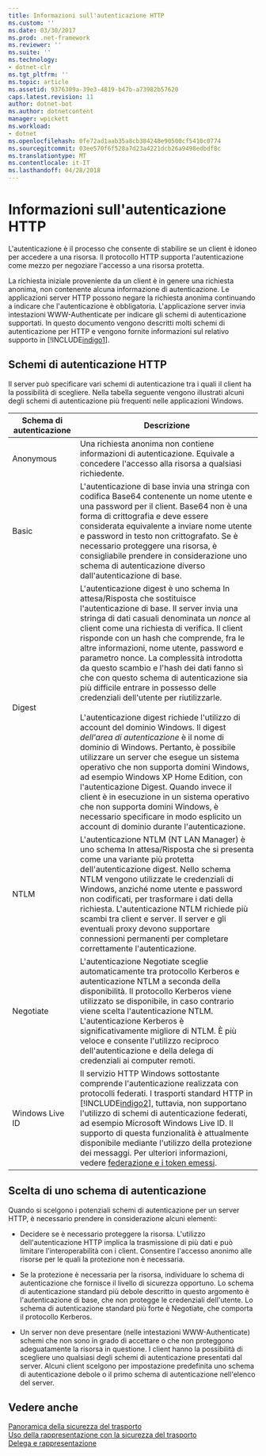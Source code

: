 ```yaml
---
title: Informazioni sull'autenticazione HTTP
ms.custom: ''
ms.date: 03/30/2017
ms.prod: .net-framework
ms.reviewer: ''
ms.suite: ''
ms.technology:
- dotnet-clr
ms.tgt_pltfrm: ''
ms.topic: article
ms.assetid: 9376309a-39e3-4819-b47b-a73982b57620
caps.latest.revision: 11
author: dotnet-bot
ms.author: dotnetcontent
manager: wpickett
ms.workload:
- dotnet
ms.openlocfilehash: 0fe72ad1aab35a8cb384248e90500cf5410c0774
ms.sourcegitcommit: 03ee570f6f528a7d23a4221dcb26a9498edbdf8c
ms.translationtype: MT
ms.contentlocale: it-IT
ms.lasthandoff: 04/28/2018
---
```

# <a name="understanding-http-authentication"></a>Informazioni sull'autenticazione HTTP
L'autenticazione è il processo che consente di stabilire se un client è idoneo per accedere a una risorsa. Il protocollo HTTP supporta l'autenticazione come mezzo per negoziare l'accesso a una risorsa protetta.  
  
 La richiesta iniziale proveniente da un client è in genere una richiesta anonima, non contenente alcuna informazione di autenticazione. Le applicazioni server HTTP possono negare la richiesta anonima continuando a indicare che l'autenticazione è obbligatoria. L'applicazione server invia intestazioni WWW-Authenticate per indicare gli schemi di autenticazione supportati. In questo documento vengono descritti molti schemi di autenticazione per HTTP e vengono fornite informazioni sul relativo supporto in [!INCLUDE[indigo1](../../../../includes/indigo1-md.md)].  
  
## <a name="http-authentication-schemes"></a>Schemi di autenticazione HTTP  
 Il server può specificare vari schemi di autenticazione tra i quali il client ha la possibilità di scegliere. Nella tabella seguente vengono illustrati alcuni degli schemi di autenticazione più frequenti nelle applicazioni Windows.  
  
|Schema di autenticazione|Descrizione|  
|---------------------------|-----------------|  
|Anonymous|Una richiesta anonima non contiene informazioni di autenticazione. Equivale a concedere l'accesso alla risorsa a qualsiasi richiedente.|  
|Basic|L'autenticazione di base invia una stringa con codifica Base64 contenente un nome utente e una password per il client. Base64 non è una forma di crittografia e deve essere considerata equivalente a inviare nome utente e password in testo non crittografato. Se è necessario proteggere una risorsa, è consigliabile prendere in considerazione uno schema di autenticazione diverso dall'autenticazione di base.|  
|Digest|L'autenticazione digest è uno schema In attesa/Risposta che sostituisce l'autenticazione di base. Il server invia una stringa di dati casuali denominata un *nonce* al client come una richiesta di verifica. Il client risponde con un hash che comprende, fra le altre informazioni, nome utente, password e parametro nonce. La complessità introdotta da questo scambio e l'hash dei dati fanno sì che con questo schema di autenticazione sia più difficile entrare in possesso delle credenziali dell'utente per riutilizzarle.<br /><br /> L'autenticazione digest richiede l'utilizzo di account del dominio Windows. Il digest *dell'area di autenticazione* è il nome di dominio di Windows. Pertanto, è possibile utilizzare un server che esegue un sistema operativo che non supporta domini Windows, ad esempio Windows XP Home Edition, con l'autenticazione Digest. Quando invece il client è in esecuzione in un sistema operativo che non supporta domini Windows, è necessario specificare in modo esplicito un account di dominio durante l'autenticazione.|  
|NTLM|L'autenticazione NTLM (NT LAN Manager) è uno schema In attesa/Risposta che si presenta come una variante più protetta dell'autenticazione digest. Nello schema NTLM vengono utilizzate le credenziali di Windows, anziché nome utente e password non codificati, per trasformare i dati della richiesta. L'autenticazione NTLM richiede più scambi tra client e server. Il server e gli eventuali proxy devono supportare connessioni permanenti per completare correttamente l'autenticazione.|  
|Negotiate|L'autenticazione Negotiate sceglie automaticamente tra protocollo Kerberos e autenticazione NTLM a seconda della disponibilità. Il protocollo Kerberos viene utilizzato se disponibile, in caso contrario viene scelta l'autenticazione NTLM. L'autenticazione Kerberos è significativamente migliore di NTLM. È più veloce e consente l'utilizzo reciproco dell'autenticazione e della delega di credenziali ai computer remoti.|  
|Windows Live ID|Il servizio HTTP Windows sottostante comprende l'autenticazione realizzata con protocolli federati. I trasporti standard HTTP in [!INCLUDE[indigo2](../../../../includes/indigo2-md.md)], tuttavia, non supportano l'utilizzo di schemi di autenticazione federati, ad esempio Microsoft Windows Live ID. Il supporto di questa funzionalità è attualmente disponibile mediante l'utilizzo della protezione dei messaggi. Per ulteriori informazioni, vedere [federazione e i token emessi](../../../../docs/framework/wcf/feature-details/federation-and-issued-tokens.md).|  
  
## <a name="choosing-an-authentication-scheme"></a>Scelta di uno schema di autenticazione  
 Quando si scelgono i potenziali schemi di autenticazione per un server HTTP, è necessario prendere in considerazione alcuni elementi:  
  
-   Decidere se è necessario proteggere la risorsa. L'utilizzo dell'autenticazione HTTP implica la trasmissione di più dati e può limitare l'interoperabilità con i client. Consentire l'accesso anonimo alle risorse per le quali la protezione non è necessaria.  
  
-   Se la protezione è necessaria per la risorsa, individuare lo schema di autenticazione che fornisce il livello di sicurezza opportuno. Lo schema di autenticazione standard più debole descritto in questo argomento è l'autenticazione di base, che non protegge le credenziali dell'utente. Lo schema di autenticazione standard più forte è Negotiate, che comporta il protocollo Kerberos.  
  
-   Un server non deve presentare (nelle intestazioni WWW-Authenticate) schemi che non sono in grado di accettare o che non proteggono adeguatamente la risorsa in questione. I client hanno la possibilità di scegliere uno qualsiasi degli schemi di autenticazione presentati dal server. Alcuni client scelgono per impostazione predefinita uno schema di autenticazione debole o il primo schema di autenticazione nell'elenco del server.  
  
## <a name="see-also"></a>Vedere anche  
 [Panoramica della sicurezza del trasporto](../../../../docs/framework/wcf/feature-details/transport-security-overview.md)  
 [Uso della rappresentazione con la sicurezza del trasporto](../../../../docs/framework/wcf/feature-details/using-impersonation-with-transport-security.md)  
 [Delega e rappresentazione](../../../../docs/framework/wcf/feature-details/delegation-and-impersonation-with-wcf.md)
